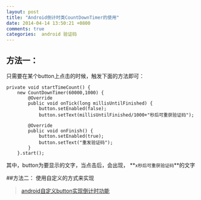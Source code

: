 ```yaml
---
layout: post
title: "Android倒计时类CountDownTimer的使用"
date: 2014-04-14 13:50:21 +0800
comments: true
categories:  android 验证码
---
```


## 方法一：
只需要在某个button上点击的时候，触发下面的方法即可：

```
private void startTimeCount() {
    new CountDownTimer(60000,1000) {
        @Override
        public void onTick(long millisUntilFinished) {
        	button.setEnabled(false);
        	button.setText(millisUntilFinished/1000+"秒后可重获验证码");
      
        @Override
        public void onFinish() {
        	button.setEnabled(true);
        	button.setText("重发验证码");
        }
    }.start();
```
其中，button为要显示的文字，当点击后，会出现， **`x秒后可重获验证码`**的文字

##方法二：
使用自定义的方式来实现
> [android自定义button实现倒计时功能](http://blog.csdn.net/fengbofenglingling/article/details/9840623)

